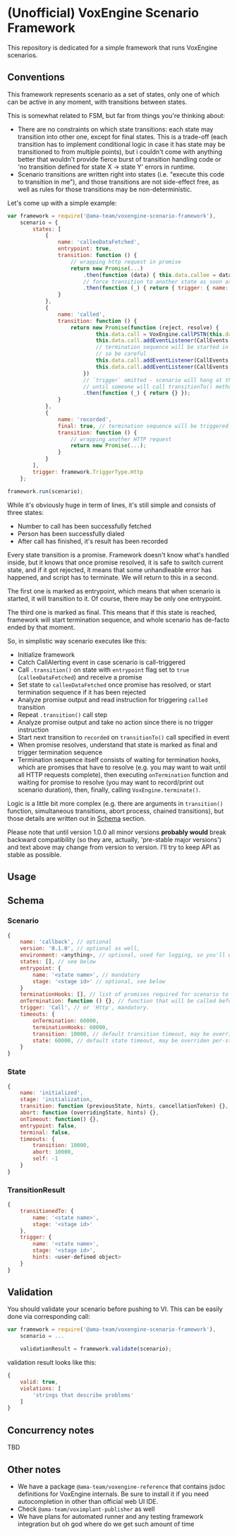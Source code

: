 # (Unofficial) VoxEngine Scenario Framework

This repository is dedicated for a simple framework that runs VoxEngine
scenarios.

## Conventions

This framework represents scenario as a set of states, only one of which
can be active in any moment, with transitions between states. 

This is somewhat related to FSM, but far from things you're thinking
about:

- There are no constraints on which state transitions: each state may 
transition into other one, except for final states. This is a trade-off
(each transition has to implement conditional logic in case it has state
may be transitioned to from multiple points), but i couldn't come with
anything better that wouldn't provide fierce burst of transition
handling code or 'no transition defined for state X -> state Y' errors
in runtime.
- Scenario transitions are written right into states (i.e. "execute
this code to transition in me"), and those transitions are not
side-effect free, as well as rules for those transitions may be
non-deterministic.

Let's come up with a simple example:

```js
var framework = require('@ama-team/voxengine-scenario-framework'),
    scenario = {
        states: [
            {
                name: 'calleeDataFetched',
                entrypoint: true,
                transition: function () {
                    // wrapping http request in promise
                    return new Promise(...)
                        .then(function (data) { this.data.callee = data.callee })
                        // force transition to another state as soon as this one was reached
                        .then(function (_) { return { trigger: { name: 'called' } } });
                }
            },
            {
                name: 'called',
                transition: function () {
                    return new Promise(function (reject, resolve) {
                            this.data.call = VoxEngine.callPSTN(this.data.callee);
                            this.data.call.addEventListener(CallEvents.Connected, function () { resolve(); });
                            // termination sequence will be started in case any transition rejects,
                            // so be careful
                            this.data.call.addEventListener(CallEvents.Failed, function () { reject(); });
                            this.data.call.addEventListener(CallEvents.Finished, function () { transitionTo({ name: 'recorded' }); });
                        })
                        // `trigger` omitted - scenario will hang at this moment
                        // until someone will call transitionTo() method
                        .then(function (_) { return {} });
                }
            },
            {
                name: 'recorded',
                final: true, // termination sequence will be triggered when this state is reached
                transition: function () {
                    // wrapping another HTTP request
                    return new Promise(...);
                }
            }
        ],
        trigger: framework.TriggerType.Http
    };

framework.run(scenario);
```

While it's obviously huge in term of lines, it's still simple and
consists of three states:

- Number to call has been successfully fetched
- Person has been successfully dialed
- After call has finished, it's result has been recorded

Every state transition is a promise. Framework doesn't know what's 
handled inside, but it knows that once promise resolved, it is safe
to switch current state, and if it got rejected, it means that some 
unhandleable error has happened, and script has to terminate. We will 
return to this in a second.

The first one is marked as entrypoint, which means that when scenario is 
started, it will transition to it. Of course, there may be only one 
entrypoint.

The third one is marked as final. This means that if this state is 
reached, framework will start termination sequence, and whole scenario
has de-facto ended by that moment.

So, in simplistic way scenario executes like this:

- Initialize framework
- Catch CallAlerting event in case scenario is call-triggered
- Call `.transition()` on state with `entrypoint` flag set to `true` 
(`calleeDataFetched`) and receive a promise
- Set state to `calleeDataFetched` once promise has resolved, or start 
termination sequence if it has been rejected
- Analyze promise output and read instruction for triggering `called` 
transition
- Repeat `.transition()` call step
- Analyze promise output and take no action since there is no trigger 
instruction
- Start next transition to `recorded` on `transitionTo()` call specified 
in event
- When promise resolves, understand that state is marked as final and
trigger termination sequence
- Termination sequence itself consists of waiting for termination hooks,
which are promises that have to resolve (e.g. you may want to wait until 
all HTTP requests complete), then executing `onTermination` function and 
waiting for promise to resolve (you may want to record/print out 
scenario duration), then, finally, calling `VoxEngine.terminate()`.

Logic is a little bit more complex (e.g. there are arguments in 
`transition()` function, simultaneous transitions, abort process, 
chained transitions), but those details are written out in
[Schema](#schema) section.

Please note that until version 1.0.0 all minor versions
**probably would** break backward compatibility (so they are, actually,
'pre-stable major versions') and text above may change from version to
version. I'll try to keep API as stable as possible.

## Usage

## Schema

### Scenario

```js
{
    name: 'callback', // optional
    version: '0.1.0', // optional as well,
    environment: <anything>, // optional, used for logging, so you'll want to set it to staging/production/etc.
    states: [], // see below
    entrypoint: {
        name: '<state name>', // mandatory
        stage: '<stage id>' // optional, see below
    }
    terminationHooks: [], // list of promises required for scenario to finish, optional
    onTermination: function () {}, // function that will be called before termination, optional
    trigger: 'Call', // or 'Http', mandatory.
    timeouts: {
        onTermination: 60000,
        terminationHooks: 60000,
        transition: 10000, // default transition timeout, may be overriden per-state
        state: 60000, // default state timeout, may be overriden per-state
    }
}
```

### State


```js
{
    name: 'initialized',
    stage: 'initialization,
    transition: function (previousState, hints, cancellationToken) {},
    abort: function (overridingState, hints) {},
    onTimeout: function() {},
    entrypoint: false,
    terminal: false,
    timeouts: {
        transition: 10000,
        abort: 10000,
        self: -1
    }
}
```

### TransitionResult

```js
{
    transitionedTo: {
        name: '<state name>',
        stage: '<stage id>'
    },
    trigger: {
        name: '<state name>',
        stage: '<stage id>',
        hints: <user-defined object>
    }
}
```

## Validation

You should validate your scenario before pushing to VI. This can be
easily done via corresponding call:

```js
var framework = require('@ama-team/voxengine-scenario-framework'),
    scenario = ...

    validationResult = framework.validate(scenario);
```

validation result looks like this:
```js
{
    valid: true,
    violations: [
        'strings that describe problems'
    ]
}
```

## Concurrency notes

TBD

## Other notes

- We have a package `@ama-team/voxengine-reference` that contains jsdoc
definitions for VoxEngine internals. Be sure to install it if you need
autocompletion in other than official web UI IDE.
- Check `@ama-team/voximplant-publisher` as well
- We have plans for automated runner and any testing framework
integration but oh god where do we get such amount of time